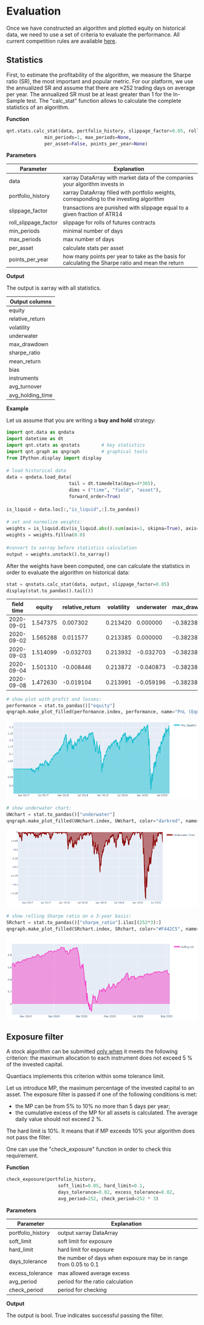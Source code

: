 # Evaluation

Once we have constructed an algorithm and plotted equity on historical data, we need to use a set of criteria to evaluate the performance. All current competition rules are available [here](https://quantiacs.io/contest).

## Statistics
First, to estimate the profitability of the algorithm, we measure the Sharpe ratio (SR), the most important and popular metric. For our platform, we use the annualized SR and assume that there are ≈252 trading days on average per year. The annualized SR must be at least greater than 1 for the In-Sample test. The "calc_stat" function allows to calculate the complete statistics of an algorithm.

**Function**
```python
qnt.stats.calc_stat(data, portfolio_history, slippage_factor=0.05, roll_slippage_factor=0.02,
              min_periods=1, max_periods=None,
              per_asset=False, points_per_year=None)
```

**Parameters**

|Parameter|Explanation|
|---|---|
|data|xarray DataArray with market data of the companies your algorithm invests in |
|portfolio_history|xarray DataArray filled with portfolio weights, corresponding to the investing algorithm |
|slippage_factor|transactions are punished with slippage equal to a given fraction of ATR14|
|roll_slippage_factor| slippage for rolls of futures contracts|
|min_periods|minimal number of days|
|max_periods|max number of days|
|per_asset|calculate stats per asset|
|points_per_year|how many points per year to take as the basis for calculating the Sharpe ratio and mean the return

**Output**

The output is xarray with all statistics.

|Output columns|
|---|
|equity|
|relative_return|
|volatility|
|underwater|
|max_drawdown|
|sharpe_ratio|
|mean_return|
|bias|
|instruments|
|avg_turnover|
|avg_holding_time|

**Example**

Let us assume that you are writing a **buy and hold** strategy:

```python
import qnt.data as qndata
import datetime as dt
import qnt.stats as qnstats        # key statistics
import qnt.graph as qngraph        # graphical tools
from IPython.display import display

# load historical data
data = qndata.load_data(
                       tail = dt.timedelta(days=4*365),
                       dims = ("time", "field", "asset"),
                       forward_order=True)
                       
is_liquid = data.loc[:,"is_liquid",:].to_pandas()

# set and normalize weights:
weights = is_liquid.div(is_liquid.abs().sum(axis=1, skipna=True), axis=0)
weights = weights.fillna(0.0)

#convert to xarray before statistics calculation
output = weights.unstack().to_xarray()
```

After the weights have been computed, one can calculate the statistics in order to evaluate the algorithm on historical data:

```python
stat = qnstats.calc_stat(data, output, slippage_factor=0.05)
display(stat.to_pandas().tail())
```

|field <br/> time|  equity| relative_return|    volatility| underwater| max_drawdown|   sharpe_ratio|   mean_return|    bias|   instruments|    avg_turnover|   avg_holding_time|
|---|---|---|---|---|---|---|---|---|---|---|---|
|2020-09-01 |1.547375   |0.007302|  0.213420|   0.000000|   -0.382386|  0.549581|   0.117291|   1.0|    967.0|  0.026296|   83.810199|
|2020-09-02 |1.565288   |0.011577   |0.213385   |0.000000   |-0.382386  |0.564401   |0.120434   |1.0    |967.0  |0.026506   |85.397114|
|2020-09-03|    1.514099|   -0.032703|  0.213932|   -0.032703|  -0.382386|  0.518395|   0.110901|   1.0|    967.0|  0.026526|   85.397114|
|2020-09-04|    1.501310|   -0.008446|  0.213872|   -0.040873|  -0.382386|  0.506844|   0.108400|   1.0|    967.0|  0.026522|   85.397114|
|2020-09-08|    1.472630|   -0.019104|  0.213991|   -0.059196|  -0.382386|  0.480810|   0.102889|   1.0|    967.0|  0.026517|   165.190915|


```python
# show plot with profit and losses:
performance = stat.to_pandas()["equity"]
qngraph.make_plot_filled(performance.index, performance, name="PnL (Equity)", type="log")
```

![](./pictures/pnl.PNG)

```python
# show underwater chart:
UWchart = stat.to_pandas()["underwater"]
qngraph.make_plot_filled(UWchart.index, UWchart, color="darkred", name="Underwater Chart", range_max=0)
```

![](./pictures/underwater.PNG)

```python
# show rolling Sharpe ratio on a 3-year basis:
SRchart = stat.to_pandas()["sharpe_ratio"].iloc[(252*3):]
qngraph.make_plot_filled(SRchart.index, SRchart, color="#F442C5", name="Rolling SR")
```

![](./pictures/rollingsharpe.PNG)

## Exposure filter

A stock algorithm can be submitted <ins>only when</ins> it meets the following criterion: the maximum allocation to each instrument does not exceed 5 % of the invested capital.

Quantiacs implements this criterion within some tolerance limit.

Let us introduce MP, the maximum percentage of the invested capital to an asset. The exposure filter is passed if one of the following conditions is met:
- the MP can be from 5% to 10%  no more than 5 days per year;
- the cumulative excess of the MP for all assets is calculated. The average daily value should not exceed 2 %.

The hard limit is 10%. It means that if MP exceeds 10% your algorithm does not pass the filter.

One can use the "check_exposure" function in order to check this requirement.

**Function**
```python
check_exposure(portfolio_history,
                   soft_limit=0.05, hard_limit=0.1,
                   days_tolerance=0.02, excess_tolerance=0.02,
                   avg_period=252, check_period=252 * 3)
```

**Parameters**

|Parameter|Explanation|
|---|---|
|portfolio_history|output xarray DataArray|
|soft_limit|soft limit for exposure|
|hard_limit|hard limit for exposure|
|days_tolerance|the number of days when exposure may be in range from 0.05 to 0.1|
|excess_tolerance|max allowed average excess|
|avg_period|period for the ratio calculation|
|check_period|period for checking|


**Output**

The output is bool. True indicates successful passing the filter.

